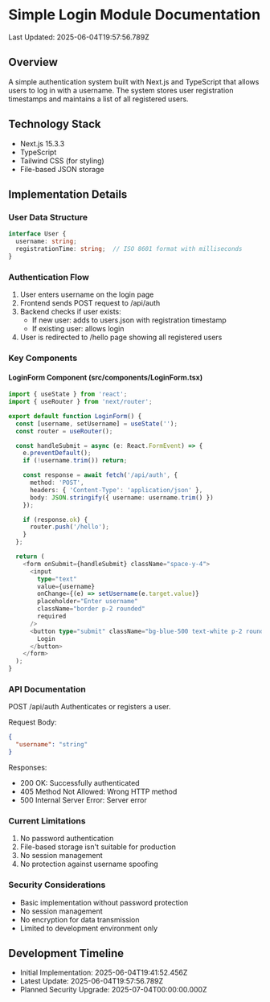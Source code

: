 # Simple Login Module Documentation

Last Updated: 2025-06-04T19:57:56.789Z

## Overview
A simple authentication system built with Next.js and TypeScript that allows users to log in with a username. The system stores user registration timestamps and maintains a list of all registered users.

## Technology Stack
- Next.js 15.3.3
- TypeScript
- Tailwind CSS (for styling)
- File-based JSON storage

## Implementation Details

### User Data Structure
```typescript
interface User {
  username: string;
  registrationTime: string;  // ISO 8601 format with milliseconds
}
```

### Authentication Flow
1. User enters username on the login page
2. Frontend sends POST request to /api/auth
3. Backend checks if user exists:
   - If new user: adds to users.json with registration timestamp
   - If existing user: allows login
4. User is redirected to /hello page showing all registered users

### Key Components

#### LoginForm Component (src/components/LoginForm.tsx)
```typescript
import { useState } from 'react';
import { useRouter } from 'next/router';

export default function LoginForm() {
  const [username, setUsername] = useState('');
  const router = useRouter();

  const handleSubmit = async (e: React.FormEvent) => {
    e.preventDefault();
    if (!username.trim()) return;

    const response = await fetch('/api/auth', {
      method: 'POST',
      headers: { 'Content-Type': 'application/json' },
      body: JSON.stringify({ username: username.trim() })
    });

    if (response.ok) {
      router.push('/hello');
    }
  };

  return (
    <form onSubmit={handleSubmit} className="space-y-4">
      <input
        type="text"
        value={username}
        onChange={(e) => setUsername(e.target.value)}
        placeholder="Enter username"
        className="border p-2 rounded"
        required
      />
      <button type="submit" className="bg-blue-500 text-white p-2 rounded">
        Login
      </button>
    </form>
  );
}
```

### API Documentation

POST /api/auth
Authenticates or registers a user.

Request Body:
```json
{
  "username": "string"
}
```

Responses:
- 200 OK: Successfully authenticated
- 405 Method Not Allowed: Wrong HTTP method
- 500 Internal Server Error: Server error

### Current Limitations
1. No password authentication
2. File-based storage isn't suitable for production
3. No session management
4. No protection against username spoofing

### Security Considerations
- Basic implementation without password protection
- No session management
- No encryption for data transmission
- Limited to development environment only

## Development Timeline
- Initial Implementation: 2025-06-04T19:41:52.456Z
- Latest Update: 2025-06-04T19:57:56.789Z
- Planned Security Upgrade: 2025-07-04T00:00:00.000Z
